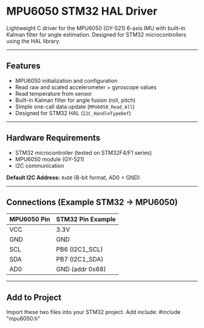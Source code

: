 # MPU6050 STM32 HAL Driver

Lightweight C driver for the MPU6050 (GY-521) 6-axis IMU with built-in Kalman filter for angle estimation. Designed for STM32 microcontrollers using the HAL library.

---

## Features

- MPU6050 initialization and configuration
- Read raw and scaled accelerometer + gyroscope values
- Read temperature from sensor
- Built-in Kalman filter for angle fusion (roll, pitch)
- Simple one-call data update (`MPU6050_Read_All`)
- Designed for STM32 HAL (`I2C_HandleTypeDef`)

---

## Hardware Requirements

- STM32 microcontroller (tested on STM32F4/F1 series)
- MPU6050 module (GY-521)
- I2C communication

**Default I2C Address:** `0xD0` (8-bit format, AD0 = GND)

---

## Connections (Example STM32 → MPU6050)

| MPU6050 Pin | STM32 Pin Example |
|--------------|------------------|
| VCC          | 3.3V            |
| GND          | GND             |
| SCL          | PB6 (I2C1_SCL)  |
| SDA          | PB7 (I2C1_SDA)  |
| AD0          | GND (addr 0x68) |

---

## Add to Project

Import these two files into your STM32 project. 
Add include:
#include "mpu6050.h"
